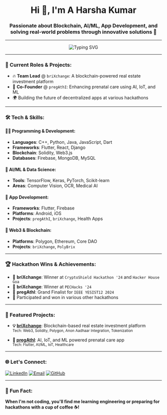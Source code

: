 <h1 align="center">Hi 👋, I'm A Harsha Kumar</h1>
<h3 align="center">Passionate about Blockchain, AI/ML, App Development, and solving real-world problems through innovative solutions 🚀</h3>

---

<p align="center">
  <img src="https://readme-typing-svg.demolab.com/?lines=Web3+Developer;Blockchain+Enthusiast;AI%2FML+Engineer;Hackathon+Champion&font=Fira%20Code&center=true&width=440&height=45&color=32CD32&vCenter=true&pause=1000&size=22" alt="Typing SVG" />
</p>

---

### 💼 Current Roles & Projects:
- 🔥 **Team Lead** @ `briXchange`: A blockchain-powered real estate investment platform
- 👶 **Co-Founder** @ `pregAthI`: Enhancing prenatal care using AI, IoT, and ML
- 🌍 Building the future of decentralized apps at various hackathons

---

### 🛠️ Tech & Skills:

#### 👨‍💻 Programming & Development:
- **Languages**: C++, Python, Java, JavaScript, Dart
- **Frameworks**: Flutter, React, Django
- **Blockchain**: Solidity, Web3.js
- **Databases**: Firebase, MongoDB, MySQL

#### 🤖 AI/ML & Data Science:
- **Tools**: TensorFlow, Keras, PyTorch, Scikit-learn
- **Areas**: Computer Vision, OCR, Medical AI

#### 📱 App Development:
- **Frameworks**: Flutter, Firebase
- **Platforms**: Android, iOS
- **Projects**: `pregAthI`, `briXchange`, Health Apps

#### 🔗 Web3 & Blockchain:
- **Platforms**: Polygon, Ethereum, Core DAO
- **Projects**: `briXchange`, `PolyBrix`

---

### 🏆 Hackathon Wins & Achievements:
- 🥇 **briXchange**: Winner at `CryptoShield Hackathon '24` and `Hacker House Goa`
- 🥈 **briXchange**: Winner at `PECHacks '24`
- 🏅 **pregAthI**: Grand Finalist for `IEEE YESIST12 2024`
- 🏅 Participated and won in various other hackathons

---

### 🚀 Featured Projects:

- **💡 [briXchange](https://github.com/ahkharsha/briXchange)**: Blockchain-based real estate investment platform  
  <sub>Tech: Web3, Solidity, Polygon, Anon Aadhaar Integration, Tokenization</sub>

- **🍼 [pregAthI](https://github.com/ahkharsha/pregAthI)**: AI, IoT, and ML powered prenatal care app  
  <sub>Tech: Flutter, AI/ML, IoT, Healthcare</sub>

---

### 🌐 Let's Connect:
<p align="left">
  <a href="https://www.linkedin.com/in/your-profile" target="_blank"><img align="center" src="https://img.shields.io/badge/LinkedIn-%230077B5.svg?style=for-the-badge&logo=linkedin&logoColor=white" alt="LinkedIn" /></a>
  <a href="mailto:your-email@gmail.com" target="_blank"><img align="center" src="https://img.shields.io/badge/Email-%23D14836.svg?style=for-the-badge&logo=gmail&logoColor=white" alt="Email" /></a>
  <a href="https://github.com/username" target="_blank"><img align="center" src="https://img.shields.io/badge/GitHub-%2312100E.svg?style=for-the-badge&logo=github&logoColor=white" alt="GitHub" /></a>
</p>

---

### 🌟 Fun Fact:
**When I'm not coding, you'll find me learning engineering or preparing for hackathons with a cup of coffee ☕!**
